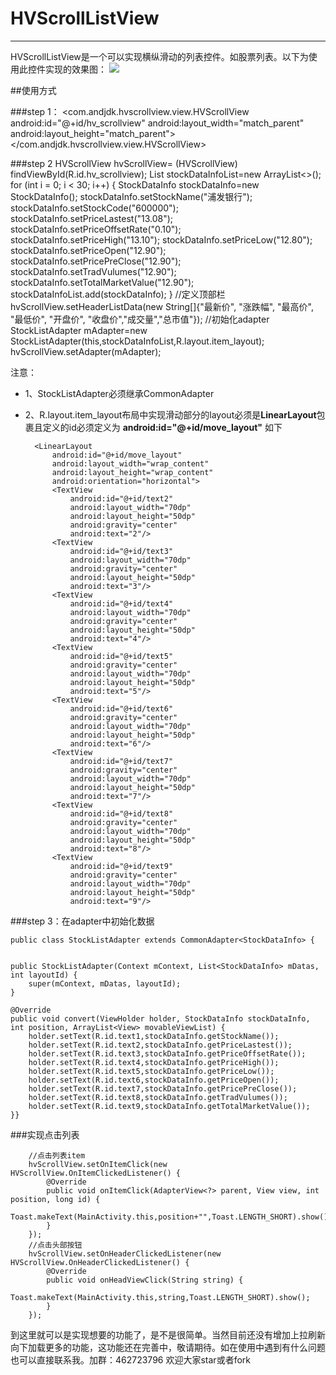 # HVScrollListView
---
HVScrollListView是一个可以实现横纵滑动的列表控件。如股票列表。以下为使用此控件实现的效果图：
![](https://github.com/andjdk/HVScrollListView/blob/master/index.gif)

##使用方式

###step 1：
    <com.andjdk.hvscrollview.view.HVScrollView
        android:id="@+id/hv_scrollview"
        android:layout_width="match_parent"
        android:layout_height="match_parent">
    </com.andjdk.hvscrollview.view.HVScrollView>

###step 2
    HVScrollView hvScrollView= (HVScrollView) findViewById(R.id.hv_scrollview);
        List<StockDataInfo> stockDataInfoList=new ArrayList<>();
        for (int i = 0; i < 30; i++) {
            StockDataInfo stockDataInfo=new StockDataInfo();
            stockDataInfo.setStockName("浦发银行");
            stockDataInfo.setStockCode("600000");
            stockDataInfo.setPriceLastest("13.08");
            stockDataInfo.setPriceOffsetRate("0.10");
            stockDataInfo.setPriceHigh("13.10");
            stockDataInfo.setPriceLow("12.80");
            stockDataInfo.setPriceOpen("12.90");
            stockDataInfo.setPricePreClose("12.90");
            stockDataInfo.setTradVulumes("12.90");
            stockDataInfo.setTotalMarketValue("12.90");
            stockDataInfoList.add(stockDataInfo);
        }
        //定义顶部栏
        hvScrollView.setHeaderListData(new String[]{"最新价", "涨跌幅", "最高价", "最低价", "开盘价", "收盘价","成交量","总市值"});
		//初始化adapter
        StockListAdapter mAdapter=new StockListAdapter(this,stockDataInfoList,R.layout.item_layout);		
        hvScrollView.setAdapter(mAdapter);

        

注意：

- 1、StockListAdapter必须继承CommonAdapter
- 2、R.layout.item_layout布局中实现滑动部分的layout必须是**LinearLayout**包裹且定义的id必须定义为 **android:id="@+id/move\_layout"**
如下

   
        <LinearLayout
        	android:id="@+id/move_layout"
        	android:layout_width="wrap_content"
        	android:layout_height="wrap_content"
        	android:orientation="horizontal">
	        <TextView
	            android:id="@+id/text2"
	            android:layout_width="70dp"
	            android:layout_height="50dp"
	            android:gravity="center"
	            android:text="2"/>
	        <TextView
	            android:id="@+id/text3"
	            android:layout_width="70dp"
	            android:gravity="center"
	            android:layout_height="50dp"
	            android:text="3"/>
	        <TextView
	            android:id="@+id/text4"
	            android:layout_width="70dp"
	            android:gravity="center"
	            android:layout_height="50dp"
	            android:text="4"/>
	        <TextView
	            android:id="@+id/text5"
	            android:gravity="center"
	            android:layout_width="70dp"
	            android:layout_height="50dp"
	            android:text="5"/>
	        <TextView
	            android:id="@+id/text6"
	            android:gravity="center"
	            android:layout_width="70dp"
	            android:layout_height="50dp"
	            android:text="6"/>
	        <TextView
	            android:id="@+id/text7"
	            android:gravity="center"
	            android:layout_width="70dp"
	            android:layout_height="50dp"
	            android:text="7"/>
	        <TextView
	            android:id="@+id/text8"
	            android:gravity="center"
	            android:layout_width="70dp"
	            android:layout_height="50dp"
	            android:text="8"/>
	        <TextView
	            android:id="@+id/text9"
	            android:gravity="center"
	            android:layout_width="70dp"
	            android:layout_height="50dp"
	            android:text="9"/>
    </LinearLayout>
    


###step 3：在adapter中初始化数据

	
    public class StockListAdapter extends CommonAdapter<StockDataInfo> {


    public StockListAdapter(Context mContext, List<StockDataInfo> mDatas, int layoutId) {
        super(mContext, mDatas, layoutId);
    }

    @Override
    public void convert(ViewHolder holder, StockDataInfo stockDataInfo, int position, ArrayList<View> movableViewList) {
        holder.setText(R.id.text1,stockDataInfo.getStockName());
        holder.setText(R.id.text2,stockDataInfo.getPriceLastest());
        holder.setText(R.id.text3,stockDataInfo.getPriceOffsetRate());
        holder.setText(R.id.text4,stockDataInfo.getPriceHigh());
        holder.setText(R.id.text5,stockDataInfo.getPriceLow());
        holder.setText(R.id.text6,stockDataInfo.getPriceOpen());
        holder.setText(R.id.text7,stockDataInfo.getPricePreClose());
        holder.setText(R.id.text8,stockDataInfo.getTradVulumes());
        holder.setText(R.id.text9,stockDataInfo.getTotalMarketValue());
    }}


###实现点击列表

    	//点击列表item
        hvScrollView.setOnItemClick(new HVScrollView.OnItemClickedListener() {
            @Override
            public void onItemClick(AdapterView<?> parent, View view, int position, long id) {
                Toast.makeText(MainActivity.this,position+"",Toast.LENGTH_SHORT).show();
            }
        });
        //点击头部按钮
        hvScrollView.setOnHeaderClickedListener(new HVScrollView.OnHeaderClickedListener() {
            @Override
            public void onHeadViewClick(String string) {
                Toast.makeText(MainActivity.this,string,Toast.LENGTH_SHORT).show();
            }
        });


到这里就可以是实现想要的功能了，是不是很简单。当然目前还没有增加上拉刷新向下加载更多的功能，这功能还在完善中，敬请期待。如在使用中遇到有什么问题也可以直接联系我。加群：462723796 欢迎大家star或者fork